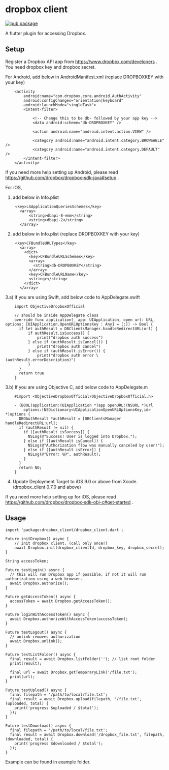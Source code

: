 # dropbox client

[![pub package](https://img.shields.io/pub/v/dropbox_client.svg)](https://pub.dartlang.org/packages/dropbox_client)

A flutter plugin for accessing Dropbox.

## Setup

Register a Dropbox API app from https://www.dropbox.com/developers .
You need dropbox key and dropbox secret.

For Android, add below in AndroidManifest.xml (replace DROPBOXKEY with your key)

        <activity
            android:name="com.dropbox.core.android.AuthActivity"
            android:configChanges="orientation|keyboard"
            android:launchMode="singleTask">
            <intent-filter>

                <!-- Change this to be db- followed by your app key -->
                <data android:scheme="db-DROPBOXKEY" />

                <action android:name="android.intent.action.VIEW" />

                <category android:name="android.intent.category.BROWSABLE" />
                <category android:name="android.intent.category.DEFAULT" />
            </intent-filter>
        </activity>

If you need more help setting up Android, please read https://github.com/dropbox/dropbox-sdk-java#setup .


For iOS, 
1) add below in Info.plist

        <key>LSApplicationQueriesSchemes</key>
          <array>
              <string>dbapi-8-emm</string>
              <string>dbapi-2</string>
          </array>

2) add below in Info.plist (replace DROPBOXKEY with your key)

        <key>CFBundleURLTypes</key>
          <array>
            <dict>
              <key>CFBundleURLSchemes</key>
              <array>
                <string>db-DROPBOXKEY</string>
              </array>
              <key>CFBundleURLName</key>
              <string></string>
            </dict>
          </array>
          
3.a) If you are using Swift, add below code to AppDelegate.swift

        import ObjectiveDropboxOfficial

        // should be inside AppDelegate class
        override func application(_ app: UIApplication, open url: URL, options: [UIApplication.OpenURLOptionsKey : Any] = [:]) -> Bool {
          if let authResult = DBClientsManager.handleRedirectURL(url) {
              if authResult.isSuccess() {
                  print("dropbox auth success")
              } else if (authResult.isCancel()) {
                  print("dropbox auth cancel")
              } else if (authResult.isError()) {
                  print("dropbox auth error \(authResult.errorDescription)")
              }
          }
          return true
        }

3.b) If you are using Objective C, add below code to AppDelegate.m

        #import <ObjectiveDropboxOfficial/ObjectiveDropboxOfficial.h>

        - (BOOL)application:(UIApplication *)app openURL:(NSURL *)url
            options:(NSDictionary<UIApplicationOpenURLOptionsKey,id> *)options {
          DBOAuthResult *authResult = [DBClientsManager handleRedirectURL:url];
          if (authResult != nil) {
            if ([authResult isSuccess]) {
              NSLog(@"Success! User is logged into Dropbox.");
            } else if ([authResult isCancel]) {
              NSLog(@"Authorization flow was manually canceled by user!");
            } else if ([authResult isError]) {
              NSLog(@"Error: %@", authResult);
            }
          }
          return NO;
        }

4) Update Deployment Target to iOS 9.0 or above from Xcode. (dropbox_client 0.7.0 and above)
        
If you need more help setting up for iOS, please read https://github.com/dropbox/dropbox-sdk-obj-c#get-started .


## Usage

```
import 'package:dropbox_client/dropbox_client.dart';

Future initDropbox() async {
    // init dropbox client. (call only once!)
    await Dropbox.init(dropbox_clientId, dropbox_key, dropbox_secret);
}

String accessToken;

Future testLogin() async {
  // this will run Dropbox app if possible, if not it will run authorization using a web browser.
  await Dropbox.authorize();
}

Future getAccessToken() async {
  accessToken = await Dropbox.getAccessToken();
}

Future loginWithAccessToken() async {
  await Dropbox.authorizeWithAccessToken(accessToken);
}

Future testLogout() async {
  // unlink removes authorization
  await Dropbox.unlink();
}

Future testListFolder() async {
  final result = await Dropbox.listFolder(''); // list root folder
  print(result);
  
  final url = await Dropbox.getTemporaryLink('/file.txt');
  print(url);
}

Future testUpload() async {
  final filepath = '/path/to/local/file.txt';
  final result = await Dropbox.upload(filepath, '/file.txt', (uploaded, total) {
    print('progress $uploaded / $total');
  });
}

Future testDownload() async {
  final filepath = '/path/to/local/file.txt';
  final result = await Dropbox.download('/dropbox_file.txt', filepath, (downloaded, total) {
    print('progress $downloaded / $total');
  });
}
```

Example can be found in example folder.
